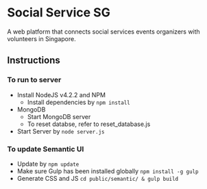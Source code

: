 # Social Service SG

A web platform that connects social services events organizers with volunteers in Singapore.

## Instructions

### To run to server
- Install NodeJS v4.2.2 and NPM
  - Install dependencies by ```npm install```
- MongoDB
  - Start MongoDB server
  - To reset databse, refer to reset_database.js
- Start Server by ```node server.js```

### To update Semantic UI
- Update by ```npm update```
- Make sure Gulp has been installed globally ```npm install -g gulp```
- Generate CSS and JS ```cd public/semantic/ & gulp build```

